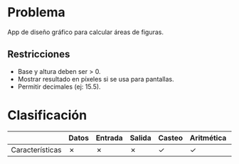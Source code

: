 # Problema

App de diseño gráfico para calcular áreas de figuras.

## Restricciones

- Base y altura deben ser > 0.
- Mostrar resultado en píxeles si se usa para pantallas.
- Permitir decimales (ej: 15.5).

# Clasificación
|  | Datos | Entrada | Salida | Casteo | Aritmética | Relacionales | Lógicos | Condicionales | Ciclo | Matrices | Funciones |
|----------|-------|---------|--------|--------|------------|--------------|---------|---------------|-------|----------|-------------|
| Características | ✗ | ✗ | ✗ | ✓ | ✓ | ✗ | ✗ | ✗ | ✗ | ✗ | ✗ |
